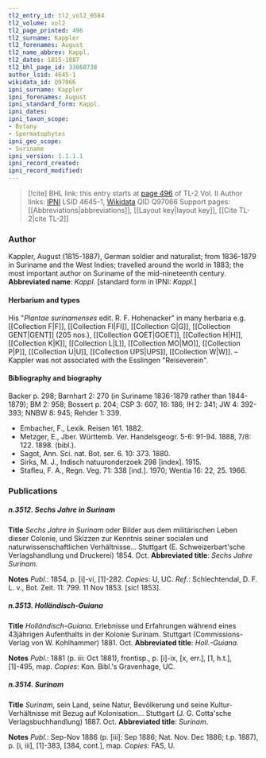 ```yaml
---
tl2_entry_id: tl2_vol2_0584
tl2_volume: vol2
tl2_page_printed: 496
tl2_surname: Kappler
tl2_forenames: August
tl2_name_abbrev: Kappl.
tl2_dates: 1815-1887
tl2_bhl_page_id: 33068738
author_lsid: 4645-1
wikidata_id: Q97066
ipni_surname: Kappler
ipni_forenames: August
ipni_standard_form: Kappl.
ipni_dates: 
ipni_taxon_scope: 
- Botany
- Spermatophytes
ipni_geo_scope: 
- Suriname
ipni_version: 1.1.1.1
ipni_record_created: 
ipni_record_modified:
---
```


> [!cite] BHL link: this entry starts at [page 496](https://www.biodiversitylibrary.org/page/33068738) of TL-2 Vol. II
> Author links: [IPNI](https://www.ipni.org/a/4645-1) LSID 4645-1, [Wikidata](https://www.wikidata.org/wiki/Q97066) QID Q97066
> Support pages: [[Abbreviations|abbreviations]], [[Layout key|layout key]], [[Cite TL-2|cite TL-2]]

### Author

Kappler, August (1815-1887), German soldier and naturalist; from 1836-1879 in Suriname and the West Indies; travelled around the world in 1883; the most important author on Suriname of the mid-nineteenth century. 
**Abbreviated name**: *Kappl.* \[standard form in IPNI: *Kappl.*\]

#### Herbarium and types

His "*Plantae surinamenses* edit. R. F. Hohenacker" in many herbaria e.g. [[Collection F|F]], [[Collection FI|FI]], [[Collection G|G]], [[Collection GENT|GENT]] (205 nos.), [[Collection GOET|GOET]], [[Collection H|H]], [[Collection K|K]], [[Collection L|L]], [[Collection MO|MO]], [[Collection P|P]], [[Collection U|U]], [[Collection UPS|UPS]], [[Collection W|W]]. – Kappler was not associated with the Esslingen "Reiseverein".

#### Bibliography and biography

Backer p. 298; Barnhart 2: 270 (in Suriname 1836-1879 rather than 1844-1879); BM 2: 958; Bossert p. 204; CSP 3: 607, 16: 186; IH 2: 341; JW 4: 392-393; NNBW 8: 945; Rehder 1: 339.
- Embacher, F., Lexik. Reisen 161. 1882.
- Metzger, E., Jber. Württemb. Ver. Handelsgeogr. 5-6: 91-94. 1888, 7/8: 122. 1898. (bibl.).
- Sagot, Ann. Sci. nat. Bot. ser. 6. 10: 373. 1880.
- Sirks, M. J., Indisch natuuronderzoek 298 \[index\]. 1915.
- Stafleu, F. A., Regn. Veg. 71: 338 \[ind.\]. 1970; Wentia 16: 22, 25. 1966.

### Publications

##### n.3512. Sechs Jahre in Surinam

**Title**
*Sechs Jahre in Surinam* oder Bilder aus dem militärischen Leben dieser Colonie, und Skizzen zur Kenntnis seiner socialen und naturwissenschaftlichen Verhältnisse... Stuttgart (E. Schweizerbart'sche Verlagshandlung und Druckerei) 1854. Oct.
**Abbreviated title**: *Sechs Jahre Surinam*.

**Notes**
*Publ*.: 1854, p. \[i\]-vi, \[1\]-282. *Copies*: U, UC.
*Ref*.: Schlechtendal, D. F. L. v., Bot. Zeit. 11: 799. 11 Nov 1853. \[sic! 1853\].

##### n.3513. Holländisch-Guiana

**Title**
*Holländisch-Guiana*. Erlebnisse und Erfahrungen während eines 43jährigen Aufenthalts in der Kolonie Surinam. Stuttgart (Commissions-Verlag von W. Kohlhammer) 1881. Oct.
**Abbreviated title**: *Holl.-Guiana*.

**Notes**
*Publ*.: 1881 (p. iii: Oct 1881), frontisp., p. \[i\]-ix, \[x, err.\], \[1, h.t.\], \[1\]-495, map. *Copies*: Kon. Bibl.'s Gravenhage, UC.

##### n.3514. Surinam

**Title**
*Surinam*, sein Land, seine Natur, Bevölkerung und seine Kultur-Verhältnisse mit Bezug auf Kolonisation... Stuttgart (J. G. Cotta'sche Verlagsbuchhandlung) 1887. Oct.
**Abbreviated title**: *Surinam*.

**Notes**
*Publ*.: Sep-Nov 1886 (p. \[iii\]: Sep 1886; Nat. Nov. Dec 1886; t.p. 1887), p. \[i, iii\], \[1\]-383, \[384, cont.\], map. *Copies*: FAS, U.

